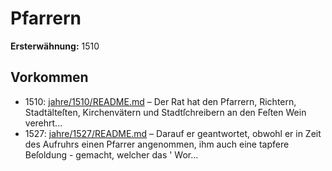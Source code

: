 # Pfarrern

**Ersterwähnung:** 1510

## Vorkommen
- 1510: [jahre/1510/README.md](../jahre/1510/README.md) – Der Rat hat den Pfarrern, Richtern, Stadtälteſten,
Kirchenvätern und Stadtſchreibern an den Feſten Wein
verehrt...
- 1527: [jahre/1527/README.md](../jahre/1527/README.md) – Darauf er geantwortet,
obwohl er in Zeit des Aufruhrs einen Pfarrer angenommen,
ihm auch eine tapfere Beſoldung - gemacht, welcher das '
Wor...
